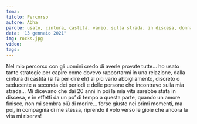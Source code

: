 ```yaml
---
tema:
titolo: Percorso
autore: Abha
parole: usato, cintura, castità, vario, sulla strada, in discesa, donna, morire, volo
data: '13 gennaio 2021'
img: rocks.jpg
video: 
tags: 
---
```

Nel  mio percorso con gli uomini credo di averle provate tutte... ho usato tante strategie per capire come dovevo rapportarmi in una relazione, dalla cintura di castità (si fa per dire eh) al più vario abbigliamento, discreto o seducente a seconda dei periodi e delle persone che incontravo sulla mia strada... Mi dicevano che dai 20 anni in poi la mia vita sarebbe stata in discesa, e in effetti da un po’ di tempo a questa parte, quando un amore finisce, non mi sembra più di morire... forse giusto nei primi momenti, ma poi, in compagnia di me stessa, riprendo il volo verso le gioie che ancora la vita mi riserva!
